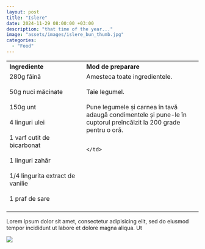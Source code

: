 ```yaml
---
layout: post
title: "Islere"
date: 2024-11-29 08:00:00 +03:00
description: "that time of the year..."
image: "assets/images/islere_bun_thumb.jpg"
categories: 
  - "Food"
---
```


<table style="width: 100%; border-collapse: collapse;">
  <tr>
    <th style="text-align: left;width: 40%;vertical-align: top;">Ingrediente</th>
    <th style="text-align: left;width: 60%;vertical-align: top;">Mod de preparare</th>
  </tr>
  <tr>
    <td style="text-align: left;width: 40%;vertical-align: top;">
      280g făină<br><br>
      50g nuci măcinate<br><br>
      150g unt<br><br>
      4 linguri ulei<br><br>
      1 varf cutit de bicarbonat<br><br>
      1 linguri zahăr<br><br>
      1/4 lingurita extract de vanilie<br><br>
      1 praf de sare<br><br>
    </td>
    <td style="text-align: left;width: 60%;vertical-align: top;">
      Amesteca toate ingredientele.<br><br>
      Taie legumel.<br><br>
      Pune legumele și carnea în tavă adaugă condimentele și pune-le în cuptorul preîncălzit la 200 grade pentru o oră.<br><br>
      
    </td>
  </tr>
</table>

Lorem ipsum dolor sit amet, consectetur adipisicing elit, sed do eiusmod tempor incididunt ut labore et
dolore magna aliqua. Ut 

![]({{site.baseurl}}/assets/images/post-img.jpg)


